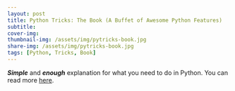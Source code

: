 ```yaml
---
layout: post
title: Python Tricks: The Book (A Buffet of Awesome Python Features)
subtitle: 
cover-img: 
thumbnail-img: /assets/img/pytricks-book.jpg
share-img: /assets/img/pytricks-book.jpg
tags: [Python, Tricks, Book]
---
```


**_Simple_** and **_enough_** explanation for what you need to do in Python. 
You can read more [here](https://realpython.com/products/python-tricks-book/).

